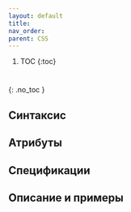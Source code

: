 ```yaml
---
layout: default
title:
nav_order:
parent: CSS
---
```


<!-- prettier-ignore-start -->
1. TOC
{:toc}

#
{: .no_toc }
<!-- prettier-ignore-end -->

## Синтаксис

## Атрибуты

## Спецификации

## Описание и примеры
